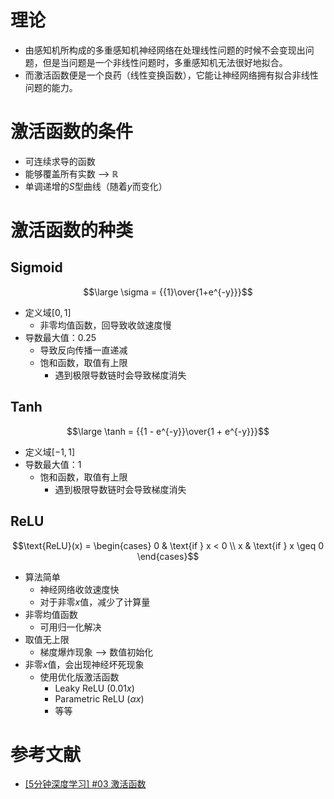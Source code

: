 # 理论
- 由感知机所构成的多重感知机神经网络在处理线性问题的时候不会变现出问题，但是当问题是一个非线性问题时，多重感知机无法很好地拟合。
- 而激活函数便是一个良药（线性变换函数），它能让神经网络拥有拟合非线性问题的能力。

# 激活函数的条件
- 可连续求导的函数
- 能够覆盖所有实数 --> $\mathbb{R}$
- 单调递增的$S$型曲线（随着$y$而变化）

# 激活函数的种类
## Sigmoid
$$\large \sigma = {{1}\over{1+e^{-y}}}$$
- 定义域$[0,1]$
	- 非零均值函数，回导致收敛速度慢
- 导数最大值：0.25
	- 导致反向传播一直递减
	- 饱和函数，取值有上限
		- 遇到极限导数链时会导致梯度消失

## Tanh
$$\large \tanh = {{1 - e^{-y}}\over{1 + e^{-y}}}$$
- 定义域$[-1,1]$
- 导数最大值：1
	- 饱和函数，取值有上限
		- 遇到极限导数链时会导致梯度消失

## ReLU
$$\text{ReLU}(x) = \begin{cases} 0 & \text{if } x < 0 \\ x & \text{if } x \geq 0 \end{cases}$$
- 算法简单
	- 神经网络收敛速度快
	- 对于非零$x$值，减少了计算量
- 非零均值函数
	- 可用归一化解决
- 取值无上限
	- 梯度爆炸现象 --> 数值初始化
- 非零$x$值，会出现神经坏死现象
	- 使用优化版激活函数
		- Leaky ReLU ($0.01x$)
		- Parametric ReLU ($\alpha x$)
		- 等等

# 参考文献
- [[5分钟深度学习] #03 激活函数](https://www.bilibili.com/video/BV1qB4y1e7GJ/?vd_source=82cc9f8195ff57b14f4f1d470824ef31)
